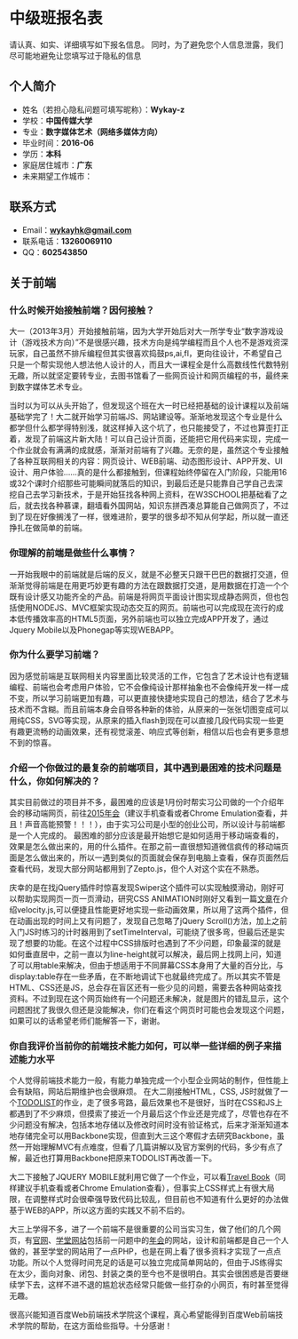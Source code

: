 # 中级班报名表

请认真、如实、详细填写如下报名信息。
同时，为了避免您个人信息泄露，我们尽可能地避免让您填写过于隐私的信息

## 个人简介

- 姓名（若担心隐私问题可填写昵称）：**Wykay-z**
- 学校：**中国传媒大学**
- 专业：**数字媒体艺术（网络多媒体方向）**
- 毕业时间：**2016-06**
- 学历：**本科**
- 家庭居住城市：**广东**
- 未来期望工作城市：

## 联系方式

- Email：**wykayhk@gmail.com**
- 联系电话：**13260069110**
- QQ：**602543850**

## 关于前端

### 什么时候开始接触前端？因何接触？
大一（2013年3月）开始接触前端，因为大学开始后对大一所学专业“数字游戏设计（游戏技术方向）”不是很感兴趣，技术方向是纯学编程而且个人也不是游戏资深玩家，自己虽然不排斥编程但其实很喜欢捣鼓ps,ai,fl，更向往设计，不希望自己只是一个帮实现他人想法他人设计的人，而且大一课程全是什么高数线性代数特别无趣，所以就坚定要转专业，去图书馆看了一些网页设计和网页编程的书，最终来到数字媒体艺术专业。

当时以为可以从头开始了，但发现这个班在大一时已经把基础的设计课程以及前端基础学完了！大二就开始学习前端JS、网站建设等。渐渐地发现这个专业是什么都学但什么都学得特别浅，就这样掉入这个坑了，也只能接受了，不过也算歪打正着，发现了前端这片新大陆！可以自己设计页面，还能把它用代码来实现，完成一个作业就会有满满的成就感，渐渐对前端有了兴趣。无奈的是，虽然这个专业接触了各种互联网相关的内容：网页设计、WEB前端、动态图形设计、APP开发、UI设计、用户体验……真的是什么都接触到，但课程始终停留在入门阶段，只能用16或32个课时介绍那些可能瞬间就落后的知识，到最后还是只能靠自己学自己去深挖自己去学习新技术，于是开始狂找各种网上资料，在W3SCHOOL把基础看了之后，就去找各种慕课，翻墙看外国网站，知识东拼西凑总算能自己做网页了，不过到了现在好像搁浅了一样，很难进阶，要学的很多却不知从何学起，所以就一直还挣扎在做简单的前端。


### 你理解的前端是做些什么事情？
一开始我眼中的前端就是后端的反义，就是不必整天只跟干巴巴的数据打交道，但渐渐觉得前端是在用更巧妙更有趣的方法在跟数据打交道，是用数据在打造一个个既有设计感又功能齐全的产品。前端是将网页平面设计图实现成静态网页，但也包括使用NODEJS、MVC框架实现动态交互的网页。前端也可以完成现在流行的成本低传播效率高的HTML5页面，另外前端也可以独立完成APP开发了，通过Jquery Mobile以及Phonegap等实现WEBAPP。


### 你为什么要学习前端？
因为感觉前端是互联网相关内容里面比较灵活的工作，它包含了艺术设计也有逻辑编程、前端也会考虑用户体验，它不会像纯设计那样抽象也不会像纯开发一样一成不变，所以学习前端更加有趣，可以更直接快捷地实现自己的想法，结合了艺术与技术而不含糊。而且前端本身会自带各种新的体验，从原来的一张张切图变成可以用纯CSS，SVG等实现，从原来的插入flash到现在可以直接几段代码实现一些更有趣更流畅的动画效果，还有视觉滚差、响应式等创新，相信以后也会有更多意想不到的惊喜。


### 介绍一个你做过的最复杂的前端项目，其中遇到最困难的技术问题是什么，你如何解决的？
其实目前做过的项目并不多，最困难的应该是1月份时帮实习公司做的一个介绍年会的移动端网页，前往[2015年会](http://www.wykay-z.com/party)（建议手机查看或者Chrome Emulation查看，并且！声音高能预警！！！），由于实习公司是小型的创业公司，所以设计与前端都是一个人完成的。 最困难的部分应该是最开始想它是如何适用于移动端查看的，效果是怎么做出来的，用的什么插件。在那之前一直很想知道微信疯传的移动端页面是怎么做出来的，所以一遇到类似的页面就会保存到电脑上查看，保存页面然后查看代码，发现大部分网站都用到了Zepto.js，但个人对这个实在不熟悉。

庆幸的是在找jQuery插件时惊喜发现Swiper这个插件可以实现触摸滑动，刚好可以帮助实现网页一页一页滑动，研究CSS ANIMATION时刚好又看到一篇[文章](http://www.smashingmagazine.com/2014/06/18/faster-ui-animations-with-velocity-js/)在介绍velocity.js,可以便捷且性能更好地实现一些动画效果，所以用了这两个插件，但在动画出现的时间上又有问题了，发现自己忽略了jQuery Scroll()方法，加上之前入门JS时练习的计时器用到了setTimeInterval，可能绕了很多弯，但最后还是实现了想要的功能。在这个过程中CSS排版时也遇到了不少问题，印象最深的就是如何垂直居中，之前一直以为line-height就可以解决，最后网上找网上问，知道了可以用table来解决，但由于想适用于不同屏幕CSS本身用了大量的百分比，与display:table存在一些矛盾，在不断地调试下也就最终完成了。所以其实不管是HTML、CSS还是JS，总会存在盲区还有一些少见的问题，需要去各种网站查找资料。不过到现在这个网页始终有一个问题还未解决，就是图片的错乱显示，这个问题困扰了我很久但还是没能解决，你们在看这个网页时可能也会发现这个问题，如果可以的话希望老师们能解答一下，谢谢。


### 你自我评价当前你的前端技术能力如何，可以举一些详细的例子来描述能力水平
个人觉得前端技术能力一般，有能力单独完成一个小型企业网站的制作，但性能上会有缺陷，网站后期维护也会很麻烦。 在大二刚接触HTML，CSS, JS时就做了一个[TODOLIST](http://wykay-z.com/ToDoList/index.html)的作业，走了很多弯路，最后效果也不是很好，当时在CSS和JS上都遇到了不少麻烦，但摸索了接近一个月最后这个作业还是完成了，尽管也存在不少问题没有解决，包括本地存储以及修改时间时没有验证格式，后来才渐渐知道本地存储完全可以用Backbone实现，但直到大三这个寒假才去研究Backbone，虽然一开始理解MVC有点难度，但看了几篇讲解以及官方案例的代码，多少有点了解，最近也打算用Backbone把原来TODOLIST再改善一下。

大二下接触了JQUERY MOBILE就利用它做了一个作业，可以看[Travel Book](http://wykay-z.com/travelbook/)（同样建议手机查看或者Chrome Emulation查看），但事实上CSS样式上有很大局限，在调整样式时会很牵强导致代码比较乱，但目前也不知道有什么更好的办法做基于WEB的APP，所以这方面的实践又不前不后的。

大三上学得不多，进了一个前端不是很重要的公司当实习生，做了他们的几个网页，有[官网](http://ethercap.com/)、[学堂网站](http://www.yitaixuetang.com/)包括前一问题中的[年会](http://www.wykay-z.com/party)的网站，设计和前端都是自己一个人做的，甚至学堂的网站用了一点PHP，也是在网上看了很多资料才实现了一点点功能。所以个人觉得时间充足的话是可以独立完成简单网站的，但由于JS练得实在太少，面向对象、闭包、封装之类的至今也不是很明白。其实会很困惑是否要继续学下去，这样不进不退的尴尬状态经常只能做一些打杂的小网页，有时甚至觉得无趣。

很高兴能知道百度Web前端技术学院这个课程，真心希望能得到百度Web前端技术学院的帮助，在这方面给些指导。十分感谢！

